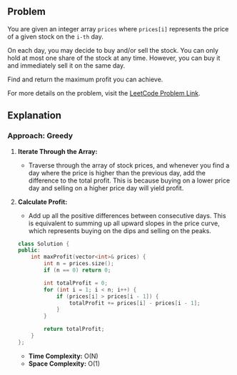 ## Problem

You are given an integer array `prices` where `prices[i]` represents the price of a given stock on the `i-th` day.

On each day, you may decide to buy and/or sell the stock. You can only hold at most one share of the stock at any time. However, you can buy it and immediately sell it on the same day.

Find and return the maximum profit you can achieve.

For more details on the problem, visit the [LeetCode Problem Link](https://leetcode.com/problems/best-time-to-buy-and-sell-stock-ii/description/).

## Explanation

### Approach: Greedy

1. **Iterate Through the Array:**
   - Traverse through the array of stock prices, and whenever you find a day where the price is higher than the previous day, add the difference to the total profit. This is because buying on a lower price day and selling on a higher price day will yield profit.

2. **Calculate Profit:**
   - Add up all the positive differences between consecutive days. This is equivalent to summing up all upward slopes in the price curve, which represents buying on the dips and selling on the peaks.

   ```cpp
   class Solution {
   public:
       int maxProfit(vector<int>& prices) {
           int n = prices.size();
           if (n == 0) return 0;

           int totalProfit = 0;
           for (int i = 1; i < n; i++) {
               if (prices[i] > prices[i - 1]) {
                   totalProfit += prices[i] - prices[i - 1];
               }
           }

           return totalProfit;
       }
   };
   ```

   - **Time Complexity:** O(N)
   - **Space Complexity:** O(1)

